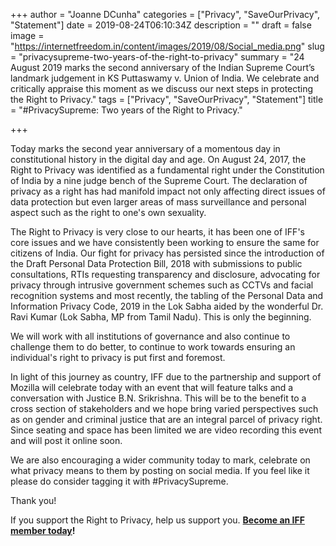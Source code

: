 +++
author = "Joanne DCunha"
categories = ["Privacy", "SaveOurPrivacy", "Statement"]
date = 2019-08-24T06:10:34Z
description = ""
draft = false
image = "https://internetfreedom.in/content/images/2019/08/Social_media.png"
slug = "privacysupreme-two-years-of-the-right-to-privacy"
summary = "24 August 2019 marks the second anniversary of the Indian Supreme Court’s landmark judgement in KS Puttaswamy v. Union of India. We celebrate and critically appraise this moment as we discuss our next steps in protecting the Right to Privacy."
tags = ["Privacy", "SaveOurPrivacy", "Statement"]
title = "#PrivacySupreme: Two years of the Right to Privacy."

+++


Today marks the second year anniversary of a momentous day in constitutional history in the digital day and age. On August 24, 2017, the Right to Privacy was identified as a fundamental right under the Constitution of India by a nine judge bench of the Supreme Court. The declaration of privacy as a right has had manifold impact not only affecting direct issues of data protection but even larger areas of mass surveillance and personal aspect such as the right to one's own sexuality.

The Right to Privacy is very close to our hearts, it has been one of IFF's core issues and we have consistently been working to ensure the same for citizens of India.  Our fight for privacy has persisted since the introduction of the Draft Personal Data Protection Bill, 2018 with submissions to public consultations, RTIs requesting transparency and disclosure, advocating for privacy through intrusive government schemes such as CCTVs and facial recognition systems and most recently, the tabling of the Personal Data and Information Privacy Code, 2019 in the Lok Sabha aided by the wonderful Dr. Ravi Kumar (Lok Sabha, MP from Tamil Nadu). This is only the beginning.

We will work with all institutions of governance and also continue to challenge them to do better, to continue to work towards ensuring an individual's right to privacy is put first and foremost.

In light of this journey as country, IFF due to the partnership and support of Mozilla will celebrate today with an event that will feature talks and a conversation with Justice B.N. Srikrishna. This will be to the benefit to a cross section of stakeholders and we hope bring varied perspectives such as on gender and criminal justice that are an integral parcel of privacy right. Since seating and space has been limited we are video recording this event and will post it online soon.

We are also encouraging a wider community today to mark, celebrate on what privacy means to them by posting on social media. If you feel like it please do consider tagging it with #PrivacySupreme.

Thank you!

If you support the Right to Privacy, help us support you. **__[Become an IFF member today](https://internetfreedom.in/donate/)!__**

